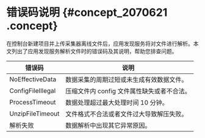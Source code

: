 # 错误码说明 {#concept_2070621 .concept}

在控制台新建项目并上传采集器离线文件后，应用发现服务将对文件进行解析。本文列出了应用发现服务解析文件时的错误码及其说明，帮助您排查问题。

|错误码|说明|
|---|--|
|NoEffectiveData|数据采集的周期过短或未生成有效数据文件。|
|ConfigFileIllegal|压缩文件内 config 文件属性缺失或者不合法。|
|ProcessTimeout|数据处理超过最大处理时间 10 分钟。|
|UnzipFileTimeout|文件格式不合法或者文件过大导致解压失败。|
|解析失败|数据解析中出现其它异常原因。|

